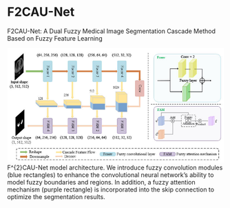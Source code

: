 # F2CAU-Net
F2CAU-Net: A Dual Fuzzy Medical Image Segmentation Cascade Method Based on Fuzzy Feature Learning



![image](https://github.com/Choutyear/F2CAU-Net/blob/main/Figs/F1.jpg)
F^{2}CAU-Net model architecture. We introduce fuzzy convolution modules (blue rectangles) to enhance the convolutional neural network’s ability to model fuzzy boundaries and regions. In addition, a fuzzy attention mechanism (purple rectangle) is incorporated into the skip connection to optimize the segmentation results.
